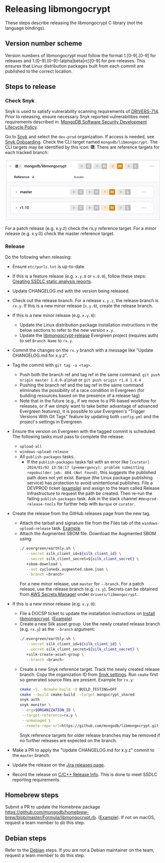 # Releasing libmongocrypt

These steps describe releasing the libmongocrypt C library (not the language bindings).

## Version number scheme ##
Version numbers of libmongocrypt must follow the format 1.[0-9].[0-9] for releases and 1.[0-9].[0-9]-(alpha|beta|rc)[0-9] for pre-releases.  This ensures that Linux distribution packages built from each commit are published to the correct location.

## Steps to release ##

### Check Snyk

Snyk is used to satisfy vulnerability scanning requirements of [DRIVERS-714](https://jira.mongodb.org/browse/DRIVERS-714). Prior to releasing, ensure necessary Snyk reported vulnerabilities meet requirements described in: [MongoDB Software Security Development Lifecycle Policy](https://docs.google.com/document/d/1u0m4Kj2Ny30zU74KoEFCN4L6D_FbEYCaJ3CQdCYXTMc/edit?tab=t.0#bookmark=id.l09k96qt24jm).

Go to [Snyk](https://app.snyk.io/) and select the `dev-prod` organization. If access is needed, see [Snyk Onboarding](https://docs.google.com/document/d/1A38HvDvVFOwLtJQfQwIGcy5amAIpDwHUkNInwezLwXY/edit#heading=h.9ayipd2nt7xg). Check the CLI target named `mongodb/libmongocrypt`. The CLI targets may be identified by this icon: ![CLI icon](img/cli-icon.png). There are reference targets for each tracked branch:

![Reference Targets](img/reference-targets.png)

For a patch release (e.g. x.y.z) check the rx.y reference target. For a minor release (e.g. x.y.0) check the master reference target.

### Release

Do the following when releasing:
- Ensure `etc/purls.txt` is up-to-date. 
- If this is a feature release (e.g. `x.y.0` or `x.0.0`), follow these steps: [Creating SSDLC static analysis reports](https://docs.google.com/document/d/1rkFL8ymbkc0k8Apky9w5pTPbvKRm68wj17mPJt2_0yo/edit).
- Update CHANGELOG.md with the version being released.
- Check out the release branch. For a release `x.y.z`, the release branch is `rx.y`. If this is a new minor release (`x.y.0`), create the release branch.
- If this is a new minor release (e.g. `x.y.0`):
   - Update the Linux distribution package installation instructions in the below sections to refer to the new version `x.y`.
   - Update the [libmongocrypt-release](https://spruce.mongodb.com/project/libmongocrypt-release/settings/general) Evergreen project (requires auth) to set `Branch Name` to `rx.y`.
- Commit the changes on the `rx.y` branch with a message like "Update CHANGELOG.md for x.y.z".
- Tag the commit with `git tag -a <tag>`.
   - Push both the branch ref and tag ref in the same command: `git push origin master 1.8.0-alpha0` or `git push origin r1.8 1.8.4`
   - Pushing the branch ref and the tag ref in the same command eliminates the possibility of a race condition in Evergreen (for building resources based on the presence of a release tag)
   - Note that in the future (e.g., if we move to a PR-based workflow for releases, or if we simply want to take better advantage of advanced Evergreen features), it is possible to use Evergreen's "Trigger Versions With Git Tags" feature by updating both `config.yml` and the project's settings in Evergreen
- Ensure the version on Evergreen with the tagged commit is scheduled. The following tasks must pass to complete the release:
   - `upload-all`
   - `windows-upload-release`
   - All `publish-packages` tasks.
      - If the `publish-packages` tasks fail with an error like `[curator] 2024/01/02 13:56:17 [p=emergency]: problem submitting repobuilder job: 404 (Not Found)`, this suggests the published path does not yet exist. Barque (the Linux package publishing service) has protection to avoid unintentional publishes. File a DEVPROD ticket ([example](https://jira.mongodb.org/browse/DEVPROD-4053)) and assign to the team called Release Infrastructure to request the path be created. Then re-run the failing `publish-packages` task. Ask in the slack channel `#devprod-release-tools` for further help with `Barque` or `curator`.
- Create the release from the GitHub releases page from the new tag.
   - Attach the tarball and signature file from the Files tab of the `windows-upload-release` task. [Example](https://github.com/mongodb/libmongocrypt/releases/tag/1.10.0).
   - Attach the Augmented SBOM file. Download the Augmented SBOM using:
     ```bash
     ./.evergreen/earthly.sh \
        --secret silk_client_id=${silk_client_id} \
        --secret silk_client_secret=${silk_client_secret} \
        +sbom-download \
        --out cyclonedx.augmented.sbom.json \
        --branch <branch>
     ```
     For a new minor release, use `master` for `--branch`. For a patch release, use the release branch (e.g. `rx.y`).
     Secrets can be obtained from [AWS Secrets Manager](https://wiki.corp.mongodb.com/display/DRIVERS/Using+AWS+Secrets+Manager+to+Store+Testing+Secrets) under `drivers/libmongocrypt`.

- If this is a new minor release (e.g. `x.y.0`):
   - File a DOCSP ticket to update the installation instructions on [Install libmongocrypt](https://www.mongodb.com/docs/manual/core/csfle/reference/libmongocrypt/). ([Example](https://jira.mongodb.org/browse/DOCSP-36863))
   - Create a new Silk asset group. Use the newly created release branch (e.g. `rx.y`) as the `--branch` argument:
     ```bash
     ./.evergreen/earthly.sh \
        --secret silk_client_id=${silk_client_id} \
        --secret silk_client_secret=${silk_client_secret} \
        +silk-create-asset-group \
        --branch <branch>
     ```
   - Create a new Snyk reference target. Track the newly created release branch. Copy the organization ID from [Snyk settings](https://app.snyk.io/org/dev-prod/manage/settings). Run `cmake` first so generated source files are present. Example for `rx.y`:
     ```bash
     cmake -S. -Bcmake-build -D BUILD_TESTING=OFF
     cmake --build cmake-build --target mongocrypt_shared
     snyk auth
     snyk monitor \
      --org=$ORGANIZATION_ID \
      --target-reference=rx.y \
      --unmanaged \
      --remote-repo-url=https://github.com/mongodb/libmongocrypt.git
     ```
     Snyk reference targets for older release branches may be removed if no further releases are expected on the branch.
- Make a PR to apply the "Update CHANGELOG.md for x.y.z" commit to the `master` branch.
- Update the release on the [Jira releases page](https://jira.mongodb.org/projects/MONGOCRYPT/versions).
- Record the release on [C/C++ Release Info](https://docs.google.com/spreadsheets/d/1yHfGmDnbA5-Qt8FX4tKWC5xk9AhzYZx1SKF4AD36ecY/edit?usp=sharing). This is done to meet SSDLC reporting requirements.

## Homebrew steps ##
Submit a PR to update the Homebrew package https://github.com/mongodb/homebrew-brew/blob/master/Formula/libmongocrypt.rb. ([Example](https://github.com/mongodb/homebrew-brew/pull/208)). If not on macOS, request a team member to do this step.

## Debian steps ##
Refer to the [Debian](https://docs.google.com/document/d/1ItyBC7VN383zNXu3oUOQJYR7adfYI8ECjLMJ5kqA9X8/edit#heading=h.wqad0pesgfc6) steps. If you are not a Debian maintainer on the team, request a team member to do this step.

